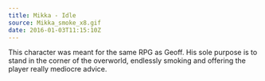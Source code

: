 ```yaml
---
title: Mikka - Idle
source: Mikka_smoke_x8.gif
date: 2016-01-03T11:15:10Z
---
```


This character was meant for the same RPG as Geoff. His sole purpose is to stand in the corner of the overworld, endlessly smoking and offering the player really mediocre advice.